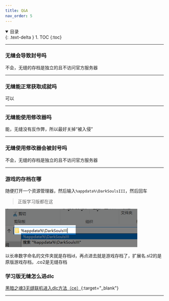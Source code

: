 ```yaml
---
title: Q&A
nav_order: 5
---
```


<details open markdown="block">
  <summary>
    目录
  </summary>
  {: .text-delta }
1. TOC
{:toc}
</details>

---

### 无缝会导致封号吗
不会，无缝的存档是独立的且不访问官方服务器

---

### 无缝能正常获取成就吗
可以

---

### 无缝能使用修改器吗
能，无缝没有反作弊，所以最好关掉“被入侵”

---

### 无缝使用修改器会被封号吗
不会，无缝的存档是独立的且不访问官方服务器

---

### 游戏的存档在哪

随便打开一个资源管理器，然后输入`%appdata%\DarkSoulsIII`，然后回车

> 正版学习版都在这

![存档路径.png](/assets/images/存档路径.png)

以长串数字命名的文件夹就是存档id，再点进去就是游戏存档了，扩展名.sl2的是原版游戏存档，.co2是无缝存档


### 学习版无缝怎么进dlc

[黑暗之魂3无缝联机进入dlc方法（ce）](https://www.bilibili.com/opus/1057903745582497831?spm_id_from=333.1387.0.0){:target="_blank"}

---
